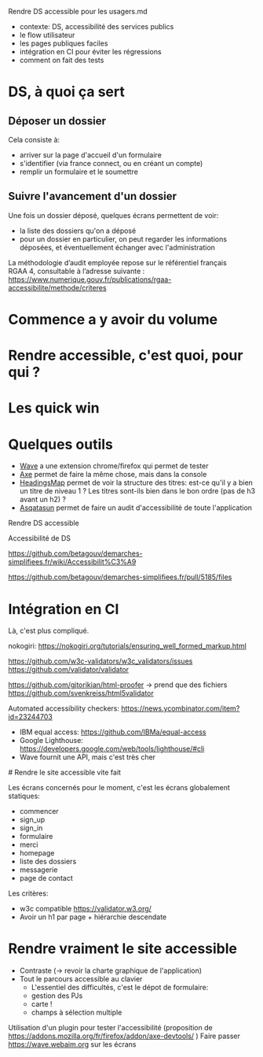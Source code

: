 Rendre DS accessible pour les usagers.md

 - contexte: DS, accessibilité des services publics
 - le flow utilisateur
 - les pages publiques faciles
 - intégration en CI pour éviter les régressions
 - comment on fait des tests

# DS, à quoi ça sert

## Déposer un dossier

Cela consiste à:
 - arriver sur la page d'accueil d'un formulaire
 - s'identifier (via france connect, ou en créant un compte)
 - remplir un formulaire et le soumettre

## Suivre l'avancement d'un dossier

Une fois un dossier déposé, quelques écrans permettent de voir:
 - la liste des dossiers qu'on a déposé
 - pour un dossier en particulier, on peut regarder les informations déposées, et éventuellement échanger avec l'administration

La méthodologie d’audit employée repose sur le référentiel français RGAA 4, consultable à l’adresse suivante : https://www.numerique.gouv.fr/publications/rgaa-accessibilite/methode/criteres

# Commence a y avoir du volume
# Rendre accessible, c'est quoi, pour qui ?

# Les quick win
# Quelques outils

 - [Wave](https://wave.webaim.org/extension/) a une extension chrome/firefox qui permet de tester
 - [Axe](https://addons.mozilla.org/fr/firefox/addon/axe-devtools/) permet de faire la même chose, mais dans la console
 - [HeadingsMap](https://addons.mozilla.org/fr/firefox/addon/headingsmap/) permet de voir la structure des titres: est-ce qu'il y a bien un titre de niveau 1 ? Les titres sont-ils bien dans le bon ordre (pas de h3 avant un h2) ?
 - [Asqatasun](https://asqatasun.org/) permet de faire un audit d'accessibilité de toute l'application

Rendre DS accessible

Accessibilité de DS

https://github.com/betagouv/demarches-simplifiees.fr/wiki/Accessibilit%C3%A9

https://github.com/betagouv/demarches-simplifiees.fr/pull/5185/files

# Intégration en CI

Là, c'est plus compliqué.

nokogiri:
https://nokogiri.org/tutorials/ensuring_well_formed_markup.html

https://github.com/w3c-validators/w3c_validators/issues
https://github.com/validator/validator

https://github.com/gjtorikian/html-proofer
 -> prend que des fichiers
https://github.com/svenkreiss/html5validator

Automated accessibility checkers: https://news.ycombinator.com/item?id=23244703
 - IBM equal access: https://github.com/IBMa/equal-access
 - Google Lighthouse: https://developers.google.com/web/tools/lighthouse/#cli
 - Wave fournit une API, mais c'est très cher

# Rendre le site accessible vite fait

Les écrans concernés pour le moment, c'est les écrans globalement statiques:

 - commencer
 - sign_up
 - sign_in
 - formulaire
 - merci
 - homepage
 - liste des dossiers
 - messagerie
 - page de contact

Les critères:
 - w3c compatible https://validator.w3.org/
 - Avoir un h1 par page + hiérarchie descendate

# Rendre vraiment le site accessible

 - Contraste (-> revoir la charte graphique de l'application)
 - Tout le parcours accessible au clavier
   - L'essentiel des difficultés, c'est le dépot de formulaire:
    - gestion des PJs
    - carte !
    - champs à sélection multiple


Utilisation d'un plugin pour tester l'accessibilité (proposition de https://addons.mozilla.org/fr/firefox/addon/axe-devtools/ )
Faire passer https://wave.webaim.org sur les écrans